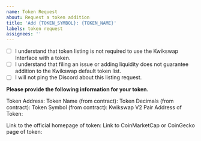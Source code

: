 ```yaml
---
name: Token Request
about: Request a token addition
title: 'Add {TOKEN_SYMBOL}: {TOKEN_NAME}'
labels: token request
assignees: ''
---
```


- [ ] I understand that token listing is not required to use the Kwikswap Interface with a token.
- [ ] I understand that filing an issue or adding liquidity does not guarantee addition to the Kwikswap default token list.
- [ ] I will not ping the Discord about this listing request.

**Please provide the following information for your token.**

Token Address: 
Token Name (from contract): 
Token Decimals (from contract): 
Token Symbol (from contract): 
Kwikswap V2 Pair Address of Token: 

Link to the official homepage of token:
Link to CoinMarketCap or CoinGecko page of token: 
